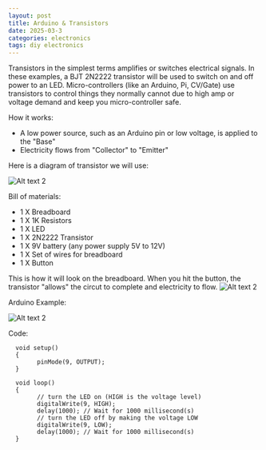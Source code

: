 ```yaml
---
layout: post
title: Arduino & Transistors
date: 2025-03-3
categories: electronics
tags: diy electronics
---
```

Transistors in the simplest terms amplifies or switches electrical signals. In these examples, a BJT 2N2222 transistor will be used to switch on and off power to an LED.
Micro-controllers (like an Arduino, Pi, CV/Gate) use transistors to control things they normally cannot due to high amp or voltage demand and keep you micro-controller safe.

How it works:
* A low power source, such as an Arduino pin or low voltage, is applied to the "Base"
* Electricity flows from "Collector" to "Emitter"

Here is a diagram of transistor we will use:

![Alt text 2](https://32bitwave.github.io/32bitcoffee/images/paintBJT.png)

Bill of materials:
* 1 X Breadboard
* 1 X 1K Resistors
* 1 X LED
* 1 X 2N2222 Transistor
* 1 X 9V battery (any power supply 5V to 12V)
* 1 X Set of wires for breadboard
* 1 X Button

This is how it will look on the breadboard. When you hit the button, the transistor "allows" the circut to complete and electricity to flow.
![Alt text 2](https://32bitwave.github.io/32bitcoffee/images/tinkercadTransistor2n2222.png) 

Arduino Example:

![Alt text 2](https://32bitwave.github.io/32bitcoffee/images/arduinoTransistor.png)

Code:

      void setup()
      {
            pinMode(9, OUTPUT);
      }
      
      void loop()
      {
            // turn the LED on (HIGH is the voltage level)
            digitalWrite(9, HIGH);
            delay(1000); // Wait for 1000 millisecond(s)
            // turn the LED off by making the voltage LOW
            digitalWrite(9, LOW);
            delay(1000); // Wait for 1000 millisecond(s)
      }

